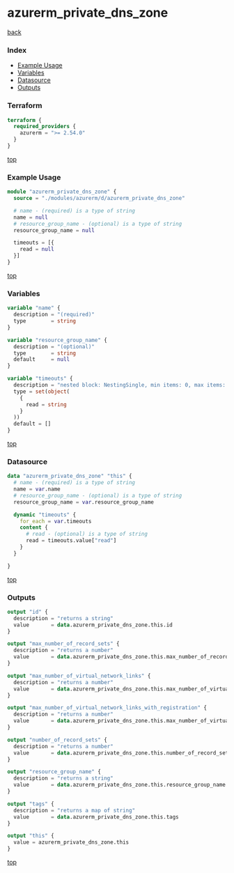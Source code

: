 # azurerm_private_dns_zone

[back](../azurerm.md)

### Index

- [Example Usage](#example-usage)
- [Variables](#variables)
- [Datasource](#datasource)
- [Outputs](#outputs)

### Terraform

```terraform
terraform {
  required_providers {
    azurerm = ">= 2.54.0"
  }
}
```

[top](#index)

### Example Usage

```terraform
module "azurerm_private_dns_zone" {
  source = "./modules/azurerm/d/azurerm_private_dns_zone"

  # name - (required) is a type of string
  name = null
  # resource_group_name - (optional) is a type of string
  resource_group_name = null

  timeouts = [{
    read = null
  }]
}
```

[top](#index)

### Variables

```terraform
variable "name" {
  description = "(required)"
  type        = string
}

variable "resource_group_name" {
  description = "(optional)"
  type        = string
  default     = null
}

variable "timeouts" {
  description = "nested block: NestingSingle, min items: 0, max items: 0"
  type = set(object(
    {
      read = string
    }
  ))
  default = []
}
```

[top](#index)

### Datasource

```terraform
data "azurerm_private_dns_zone" "this" {
  # name - (required) is a type of string
  name = var.name
  # resource_group_name - (optional) is a type of string
  resource_group_name = var.resource_group_name

  dynamic "timeouts" {
    for_each = var.timeouts
    content {
      # read - (optional) is a type of string
      read = timeouts.value["read"]
    }
  }

}
```

[top](#index)

### Outputs

```terraform
output "id" {
  description = "returns a string"
  value       = data.azurerm_private_dns_zone.this.id
}

output "max_number_of_record_sets" {
  description = "returns a number"
  value       = data.azurerm_private_dns_zone.this.max_number_of_record_sets
}

output "max_number_of_virtual_network_links" {
  description = "returns a number"
  value       = data.azurerm_private_dns_zone.this.max_number_of_virtual_network_links
}

output "max_number_of_virtual_network_links_with_registration" {
  description = "returns a number"
  value       = data.azurerm_private_dns_zone.this.max_number_of_virtual_network_links_with_registration
}

output "number_of_record_sets" {
  description = "returns a number"
  value       = data.azurerm_private_dns_zone.this.number_of_record_sets
}

output "resource_group_name" {
  description = "returns a string"
  value       = data.azurerm_private_dns_zone.this.resource_group_name
}

output "tags" {
  description = "returns a map of string"
  value       = data.azurerm_private_dns_zone.this.tags
}

output "this" {
  value = azurerm_private_dns_zone.this
}
```

[top](#index)
